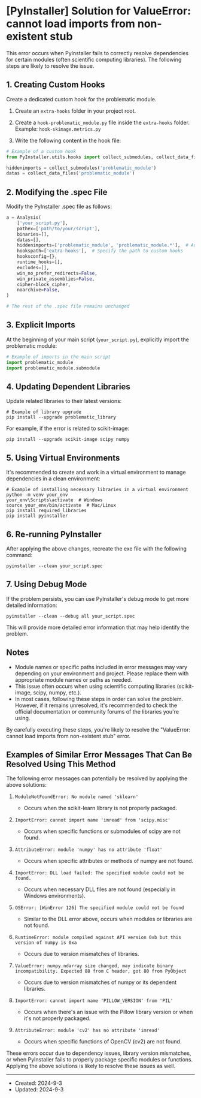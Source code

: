 # [PyInstaller] Solution for ValueError: cannot load imports from non-existent stub

This error occurs when PyInstaller fails to correctly resolve dependencies for certain modules (often scientific computing libraries). The following steps are likely to resolve the issue.

## 1. Creating Custom Hooks

Create a dedicated custom hook for the problematic module.

1. Create an `extra-hooks` folder in your project root.

2. Create a `hook-problematic_module.py` file inside the `extra-hooks` folder.
   Example: `hook-skimage.metrics.py`

3. Write the following content in the hook file:

```python
# Example of a custom hook
from PyInstaller.utils.hooks import collect_submodules, collect_data_files

hiddenimports = collect_submodules('problematic_module')
datas = collect_data_files('problematic_module')
```

## 2. Modifying the .spec File

Modify the PyInstaller .spec file as follows:

```python
a = Analysis(
    ['your_script.py'],
    pathex=['path/to/your/script'],
    binaries=[],
    datas=[],
    hiddenimports=['problematic_module', 'problematic_module.*'],  # Add the problematic module and its submodules here
    hookspath=['extra-hooks'],  # Specify the path to custom hooks
    hooksconfig={},
    runtime_hooks=[],
    excludes=[],
    win_no_prefer_redirects=False,
    win_private_assemblies=False,
    cipher=block_cipher,
    noarchive=False,
)

# The rest of the .spec file remains unchanged
```

## 3. Explicit Imports

At the beginning of your main script (`your_script.py`), explicitly import the problematic module:

```python
# Example of imports in the main script
import problematic_module
import problematic_module.submodule
```

## 4. Updating Dependent Libraries

Update related libraries to their latest versions:

```
# Example of library upgrade
pip install --upgrade problematic_library
```

For example, if the error is related to scikit-image:

```
pip install --upgrade scikit-image scipy numpy
```

## 5. Using Virtual Environments

It's recommended to create and work in a virtual environment to manage dependencies in a clean environment:

```
# Example of installing necessary libraries in a virtual environment
python -m venv your_env
your_env\Scripts\activate  # Windows
source your_env/bin/activate  # Mac/Linux
pip install required_libraries
pip install pyinstaller
```

## 6. Re-running PyInstaller

After applying the above changes, recreate the exe file with the following command:

```
pyinstaller --clean your_script.spec
```

## 7. Using Debug Mode

If the problem persists, you can use PyInstaller's debug mode to get more detailed information:

```
pyinstaller --clean --debug all your_script.spec
```

This will provide more detailed error information that may help identify the problem.

## Notes

- Module names or specific paths included in error messages may vary depending on your environment and project. Please replace them with appropriate module names or paths as needed.
- This issue often occurs when using scientific computing libraries (scikit-image, scipy, numpy, etc.).
- In most cases, following these steps in order can solve the problem. However, if it remains unresolved, it's recommended to check the official documentation or community forums of the libraries you're using.

By carefully executing these steps, you're likely to resolve the "ValueError: cannot load imports from non-existent stub" error.

## Examples of Similar Error Messages That Can Be Resolved Using This Method

The following error messages can potentially be resolved by applying the above solutions:

1. `ModuleNotFoundError: No module named 'sklearn'`
   - Occurs when the scikit-learn library is not properly packaged.

2. `ImportError: cannot import name 'imread' from 'scipy.misc'`
   - Occurs when specific functions or submodules of scipy are not found.

3. `AttributeError: module 'numpy' has no attribute 'float'`
   - Occurs when specific attributes or methods of numpy are not found.

4. `ImportError: DLL load failed: The specified module could not be found.`
   - Occurs when necessary DLL files are not found (especially in Windows environments).

5. `OSError: [WinError 126] The specified module could not be found`
   - Similar to the DLL error above, occurs when modules or libraries are not found.

6. `RuntimeError: module compiled against API version 0xb but this version of numpy is 0xa`
   - Occurs due to version mismatches of libraries.

7. `ValueError: numpy.ndarray size changed, may indicate binary incompatibility. Expected 88 from C header, got 80 from PyObject`
   - Occurs due to version mismatches of numpy or its dependent libraries.

8. `ImportError: cannot import name 'PILLOW_VERSION' from 'PIL'`
   - Occurs when there's an issue with the Pillow library version or when it's not properly packaged.

9. `AttributeError: module 'cv2' has no attribute 'imread'`
   - Occurs when specific functions of OpenCV (cv2) are not found.

These errors occur due to dependency issues, library version mismatches, or when PyInstaller fails to properly package specific modules or functions. Applying the above solutions is likely to resolve these issues as well.

---
- Created: 2024-9-3
- Updated: 2024-9-3